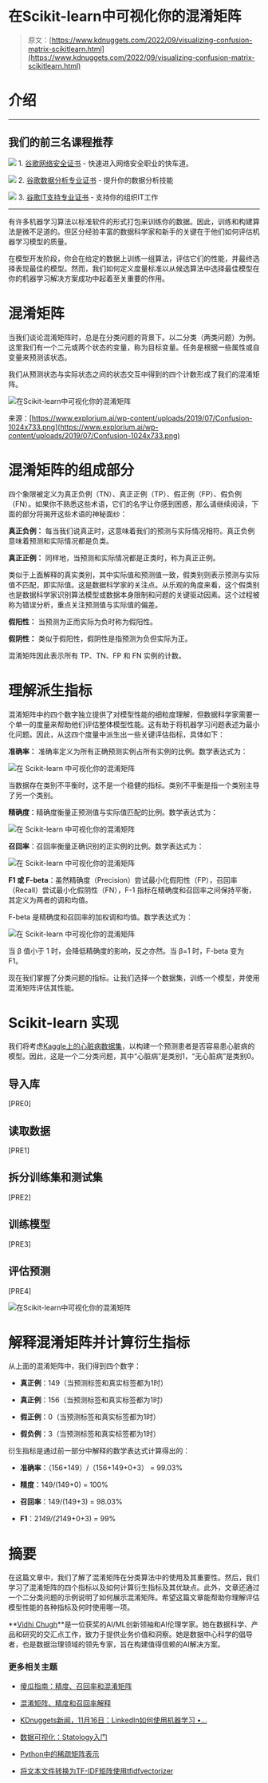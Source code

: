 # 在Scikit-learn中可视化你的混淆矩阵

> 原文：[https://www.kdnuggets.com/2022/09/visualizing-confusion-matrix-scikitlearn.html](https://www.kdnuggets.com/2022/09/visualizing-confusion-matrix-scikitlearn.html)

# 介绍

* * *

## 我们的前三名课程推荐

![](../Images/0244c01ba9267c002ef39d4907e0b8fb.png) 1\. [谷歌网络安全证书](https://www.kdnuggets.com/google-cybersecurity) - 快速进入网络安全职业的快车道。

![](../Images/e225c49c3c91745821c8c0368bf04711.png) 2\. [谷歌数据分析专业证书](https://www.kdnuggets.com/google-data-analytics) - 提升你的数据分析技能

![](../Images/0244c01ba9267c002ef39d4907e0b8fb.png) 3\. [谷歌IT支持专业证书](https://www.kdnuggets.com/google-itsupport) - 支持你的组织IT工作

* * *

有许多机器学习算法以标准软件的形式打包来训练你的数据。因此，训练和构建算法是微不足道的。但区分经验丰富的数据科学家和新手的关键在于他们如何评估机器学习模型的质量。

在模型开发阶段，你会在给定的数据上训练一组算法，评估它们的性能，并最终选择表现最佳的模型。然而，我们如何定义度量标准以从候选算法中选择最佳模型在你的机器学习解决方案成功中起着至关重要的作用。

# 混淆矩阵

当我们谈论混淆矩阵时，总是在分类问题的背景下。以二分类（两类问题）为例。这里我们有一个二元或两个状态的变量，称为目标变量。任务是根据一些属性或自变量来预测该状态。

我们从预测状态与实际状态之间的状态交互中得到的四个计数形成了我们的混淆矩阵。

![在Scikit-learn中可视化你的混淆矩阵](../Images/80496a6d5fd6005d32caf8dfcfb4c429.png)

来源：[https://www.explorium.ai/wp-content/uploads/2019/07/Confusion-1024x733.png](https://www.explorium.ai/wp-content/uploads/2019/07/Confusion-1024x733.png)

# 混淆矩阵的组成部分

四个象限被定义为真正负例（TN）、真正正例（TP）、假正例（FP）、假负例（FN）。如果你不熟悉这些术语，它们的名字让你感到困惑，那么请继续阅读，下面的部分将揭开这些术语的神秘面纱：

**真正负例：** 每当我们说真正时，这意味着我们的预测与实际情况相符。真正负例意味着预测和实际情况都是负类。

**真正正例：** 同样地，当预测和实际情况都是正类时，称为真正正例。

类似于上面解释的真实类别，其中实际值和预测值一致，假类别则表示预测与实际值不匹配，即实际值。这是数据科学家的关注点。从乐观的角度来看，这个假类别也是数据科学家识别算法模型或数据本身限制和问题的关键驱动因素。这个过程被称为错误分析，重点关注预测值与实际值的偏差。

**假阳性：** 当预测为正而实际为负时称为假阳性。

**假阴性：** 类似于假阳性，假阴性是指预测为负但实际为正。

混淆矩阵因此表示所有 TP、TN、FP 和 FN 实例的计数。

# 理解派生指标

混淆矩阵中的四个数字独立提供了对模型性能的细粒度理解，但数据科学家需要一个单一的度量来帮助他们评估整体模型性能。这有助于将机器学习问题表述为最小化问题。因此，从这四个度量中派生出一些关键评估指标，具体如下：

**准确率：** 准确率定义为所有正确预测实例占所有实例的比例。数学表达式为：

![在 Scikit-learn 中可视化你的混淆矩阵](../Images/b3b37e0b4a935a4677e9bf3835bd2ba3.png)

当数据存在类别不平衡时，这不是一个稳健的指标。类别不平衡是指一个类别主导了另一个类别。

**精确度**：精确度衡量正预测值与实际值匹配的比例。数学表达式为：

![在 Scikit-learn 中可视化你的混淆矩阵](../Images/aaad482096ac9eb4de9c34e78b702132.png)

**召回率**：召回率衡量正确识别的正实例的比例。数学表达式为：

![在 Scikit-learn 中可视化你的混淆矩阵](../Images/517cac0b5a0e20b37dfbaff317840789.png)

**F1 或 F-beta**：虽然精确度（Precision）尝试最小化假阳性（FP），召回率（Recall）尝试最小化假阴性（FN），F-1 指标在精确度和召回率之间保持平衡，其定义为两者的调和均值。

F-beta 是精确度和召回率的加权调和均值。数学表达式为：

![在 Scikit-learn 中可视化你的混淆矩阵](../Images/d23cb064c20d67e74989481cc3966cfe.png)

当 β 值小于 1 时，会降低精确度的影响，反之亦然。当 β=1 时，F-beta 变为 F1。

现在我们掌握了分类问题的指标。让我们选择一个数据集，训练一个模型，并使用混淆矩阵评估其性能。

# Scikit-learn 实现

我们将考虑[Kaggle上的心脏病数据集](https://www.kaggle.com/datasets/johnsmith88/heart-disease-dataset)，以构建一个预测患者是否容易患心脏病的模型。因此，这是一个二分类问题，其中“心脏病”是类别1，“无心脏病”是类别0。

## 导入库

[PRE0]

## 读取数据

[PRE1]

## 拆分训练集和测试集

[PRE2]

## 训练模型

[PRE3]

## 评估预测

[PRE4]

![在Scikit-learn中可视化你的混淆矩阵](../Images/a8ffabe58e9b0e4c2cae94f72cd30675.png)

# 解释混淆矩阵并计算衍生指标

从上面的混淆矩阵中，我们得到四个数字：

+   **真正例**：149（当预测标签和真实标签都为1时）

+   **真正例**：156（当预测标签和真实标签都为1时）

+   **假正例**：0（当预测标签和真实标签都为1时）

+   **假负例**：3（当预测标签和真实标签都为1时）

衍生指标是通过前一部分中解释的数学表达式计算得出的：

+   **准确率**：（156+149）/（156+149+0+3） = 99.03%

+   **精度**：149/(149+0) = 100%

+   **召回率**：149/(149+3) = 98.03%

+   **F1**：2*149/(2*149+0+3) = 99%

# 摘要

在这篇文章中，我们了解了混淆矩阵在分类算法中的使用及其重要性。然后，我们学习了混淆矩阵的四个指标以及如何计算衍生指标及其优缺点。此外，文章还通过一个二分类问题的示例说明了如何展示混淆矩阵。希望这篇文章能帮助你理解评估模型性能的各种指标及何时使用哪一项。

**[Vidhi Chugh](https://vidhi-chugh.medium.com/)**是一位获奖的AI/ML创新领袖和AI伦理学家。她在数据科学、产品和研究的交汇点工作，致力于提供业务价值和洞察。她是数据中心科学的倡导者，也是数据治理领域的领先专家，旨在构建值得信赖的AI解决方案。

### 更多相关主题

+   [傻瓜指南：精度、召回率和混淆矩阵](https://www.kdnuggets.com/2020/01/guide-precision-recall-confusion-matrix.html)

+   [混淆矩阵、精度和召回率解释](https://www.kdnuggets.com/2022/11/confusion-matrix-precision-recall-explained.html)

+   [KDnuggets新闻，11月16日：LinkedIn如何使用机器学习 •…](https://www.kdnuggets.com/2022/n45.html)

+   [数据可视化：Statology入门](https://www.kdnuggets.com/visualizing-data-statology-primer)

+   [Python中的稀疏矩阵表示](https://www.kdnuggets.com/2020/05/sparse-matrix-representation-python.html)

+   [将文本文件转换为TF-IDF矩阵使用tfidfvectorizer](https://www.kdnuggets.com/2022/09/convert-text-documents-tfidf-matrix-tfidfvectorizer.html)
